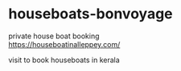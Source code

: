 # houseboats-bonvoyage
private house boat booking  
https://houseboatinalleppey.com/

visit to book houseboats in kerala

